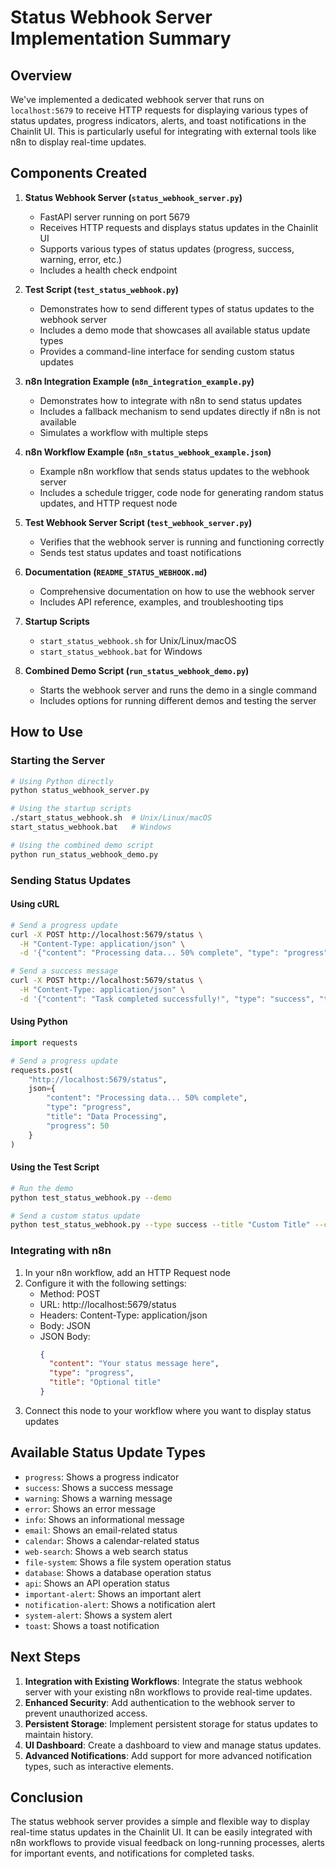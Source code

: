 # Status Webhook Server Implementation Summary

## Overview

We've implemented a dedicated webhook server that runs on `localhost:5679` to receive HTTP requests for displaying various types of status updates, progress indicators, alerts, and toast notifications in the Chainlit UI. This is particularly useful for integrating with external tools like n8n to display real-time updates.

## Components Created

1. **Status Webhook Server (`status_webhook_server.py`)**
   - FastAPI server running on port 5679
   - Receives HTTP requests and displays status updates in the Chainlit UI
   - Supports various types of status updates (progress, success, warning, error, etc.)
   - Includes a health check endpoint

2. **Test Script (`test_status_webhook.py`)**
   - Demonstrates how to send different types of status updates to the webhook server
   - Includes a demo mode that showcases all available status update types
   - Provides a command-line interface for sending custom status updates

3. **n8n Integration Example (`n8n_integration_example.py`)**
   - Demonstrates how to integrate with n8n to send status updates
   - Includes a fallback mechanism to send updates directly if n8n is not available
   - Simulates a workflow with multiple steps

4. **n8n Workflow Example (`n8n_status_webhook_example.json`)**
   - Example n8n workflow that sends status updates to the webhook server
   - Includes a schedule trigger, code node for generating random status updates, and HTTP request node

5. **Test Webhook Server Script (`test_webhook_server.py`)**
   - Verifies that the webhook server is running and functioning correctly
   - Sends test status updates and toast notifications

6. **Documentation (`README_STATUS_WEBHOOK.md`)**
   - Comprehensive documentation on how to use the webhook server
   - Includes API reference, examples, and troubleshooting tips

7. **Startup Scripts**
   - `start_status_webhook.sh` for Unix/Linux/macOS
   - `start_status_webhook.bat` for Windows

8. **Combined Demo Script (`run_status_webhook_demo.py`)**
   - Starts the webhook server and runs the demo in a single command
   - Includes options for running different demos and testing the server

## How to Use

### Starting the Server

```bash
# Using Python directly
python status_webhook_server.py

# Using the startup scripts
./start_status_webhook.sh  # Unix/Linux/macOS
start_status_webhook.bat   # Windows

# Using the combined demo script
python run_status_webhook_demo.py
```

### Sending Status Updates

#### Using cURL

```bash
# Send a progress update
curl -X POST http://localhost:5679/status \
  -H "Content-Type: application/json" \
  -d '{"content": "Processing data... 50% complete", "type": "progress", "title": "Data Processing", "progress": 50}'

# Send a success message
curl -X POST http://localhost:5679/status \
  -H "Content-Type: application/json" \
  -d '{"content": "Task completed successfully!", "type": "success", "title": "Success"}'
```

#### Using Python

```python
import requests

# Send a progress update
requests.post(
    "http://localhost:5679/status",
    json={
        "content": "Processing data... 50% complete",
        "type": "progress",
        "title": "Data Processing",
        "progress": 50
    }
)
```

#### Using the Test Script

```bash
# Run the demo
python test_status_webhook.py --demo

# Send a custom status update
python test_status_webhook.py --type success --title "Custom Title" --content "Custom message content"
```

### Integrating with n8n

1. In your n8n workflow, add an HTTP Request node
2. Configure it with the following settings:
   - Method: POST
   - URL: http://localhost:5679/status
   - Headers: Content-Type: application/json
   - Body: JSON
   - JSON Body:
     ```json
     {
       "content": "Your status message here",
       "type": "progress",
       "title": "Optional title"
     }
     ```
3. Connect this node to your workflow where you want to display status updates

## Available Status Update Types

- `progress`: Shows a progress indicator
- `success`: Shows a success message
- `warning`: Shows a warning message
- `error`: Shows an error message
- `info`: Shows an informational message
- `email`: Shows an email-related status
- `calendar`: Shows a calendar-related status
- `web-search`: Shows a web search status
- `file-system`: Shows a file system operation status
- `database`: Shows a database operation status
- `api`: Shows an API operation status
- `important-alert`: Shows an important alert
- `notification-alert`: Shows a notification alert
- `system-alert`: Shows a system alert
- `toast`: Shows a toast notification

## Next Steps

1. **Integration with Existing Workflows**: Integrate the status webhook server with your existing n8n workflows to provide real-time updates.
2. **Enhanced Security**: Add authentication to the webhook server to prevent unauthorized access.
3. **Persistent Storage**: Implement persistent storage for status updates to maintain history.
4. **UI Dashboard**: Create a dashboard to view and manage status updates.
5. **Advanced Notifications**: Add support for more advanced notification types, such as interactive elements.

## Conclusion

The status webhook server provides a simple and flexible way to display real-time status updates in the Chainlit UI. It can be easily integrated with n8n workflows to provide visual feedback on long-running processes, alerts for important events, and notifications for completed tasks. 
